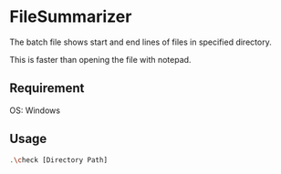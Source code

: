 # FileSummarizer

The batch file shows start and end lines of files in specified directory.

This is faster than opening the file with notepad.

## Requirement

OS: Windows

## Usage

```bash
.\check [Directory Path]
```
